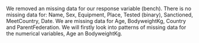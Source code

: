 We removed an missing data for our response variable (bench).
There is no missing data for: Name, Sex, Equipment, Place, Tested (binary), Sanctioned, MeetCountry, Date.
We are missing data for Age, BodyweightKg, Country and ParentFederation.
We will firstly look into patterns of missing data for the numerical variables, Age an BodyweightKg.
